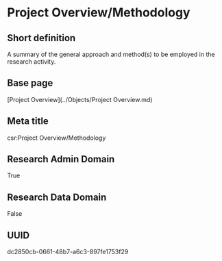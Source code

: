 # Project Overview/Methodology
## Short definition
A summary of the general approach and method(s) to be employed in the  research activity.
## Base page
[Project Overview](../Objects/Project Overview.md)
## Meta title
csr:Project Overview/Methodology
## Research Admin Domain
True
## Research Data Domain
False
## UUID
dc2850cb-0661-48b7-a6c3-897fe1753f29
